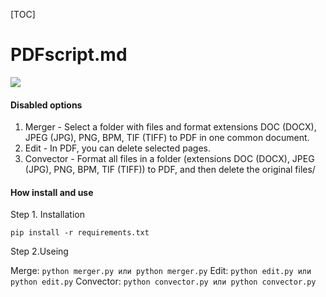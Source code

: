 [TOC]

# PDFscript.md

![](https://avatars.githubusercontent.com/u/86873729?s=400&u=79ca75646b1a1eb2fade4f19d435a8ba65a1fe58&v=4)

#### Disabled options

1. Merger - Select a folder with files and format extensions DOC (DOCX), JPEG (JPG), PNG, BPM, TIF (TIFF) to PDF in one common document. 
2. Edit - In PDF, you can delete selected pages.
3. Convector - Format all files in a folder (extensions DOC (DOCX), JPEG (JPG), PNG, BPM, TIF (TIFF)) to PDF, and then delete the original files/

#### How install and use
Step 1. Installation

```pip install -r requirements.txt```

Step 2.Useing

Merge: ```python merger.py или python merger.py```
Edit: ```python edit.py или python edit.py```
Convector: ```python convector.py или python convector.py```